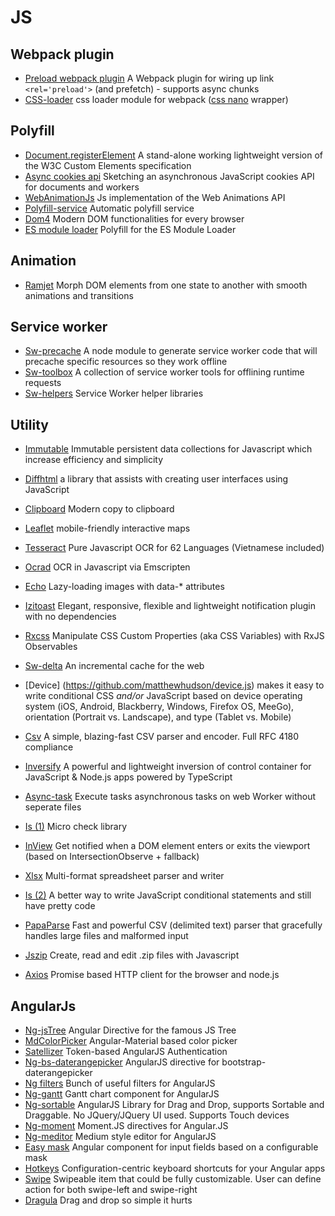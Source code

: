 # JS

## Webpack plugin
+ [Preload webpack plugin](https://github.com/googlechrome/preload-webpack-plugin) A Webpack plugin for wiring up link `<rel='preload'>` (and prefetch) - supports async chunks
+ [CSS-loader](https://github.com/webpack-contrib/css-loader) css loader module for webpack ([css nano](http://cssnano.co) wrapper)

## Polyfill
+ [Document.registerElement](https://github.com/WebReflection/document-register-element) A stand-alone working lightweight version of the W3C Custom Elements specification
+ [Async cookies api](https://github.com/WICG/async-cookies-api) Sketching an asynchronous JavaScript cookies API for documents and workers
+ [WebAnimationJs](https://github.com/web-animations/web-animations-js) Js implementation of the Web Animations API
+ [Polyfill-service](https://github.com/Financial-Times/polyfill-service) Automatic polyfill service
+ [Dom4](https://github.com/WebReflection/dom4) Modern DOM functionalities for every browser
+ [ES module loader](https://github.com/ModuleLoader/es-module-loader) Polyfill for the ES Module Loader

## Animation
+ [Ramjet](https://github.com/rich-harris/ramjet) Morph DOM elements from one state to another with smooth animations and transitions

## Service worker
+ [Sw-precache](https://github.com/GoogleChrome/sw-precache) A node module to generate service worker code that will precache specific resources so they work offline
+ [Sw-toolbox](https://github.com/GoogleChrome/sw-toolbox) A collection of service worker tools for offlining runtime requests
+ [Sw-helpers](https://github.com/GoogleChrome/sw-helpers)  Service Worker helper libraries

## Utility
+ [Immutable](https://github.com/facebook/immutable-js) Immutable persistent data collections for Javascript which increase efficiency and simplicity
+ [Diffhtml](https://github.com/tbranyen/diffhtml) a library that assists with creating user interfaces using JavaScript
+ [Clipboard](https://github.com/zenorocha/clipboard.js) Modern copy to clipboard
+ [Leaflet](http://leafletjs.com) mobile-friendly interactive maps
+ [Tesseract](https://github.com/naptha/tesseract.js) Pure Javascript OCR for 62 Languages (Vietnamese included)
+ [Ocrad](https://github.com/antimatter15/ocrad.js) OCR in Javascript via Emscripten
+ [Echo](https://github.com/toddmotto/echo) Lazy-loading images with data-* attributes
+ [Izitoast](http://izitoast.marcelodolce.com) Elegant, responsive, flexible and lightweight notification plugin with no dependencies
+ [Rxcss](https://github.com/davidkpiano/rxcss) Manipulate CSS Custom Properties (aka CSS Variables) with RxJS Observables
+ [Sw-delta](https://github.com/gmetais/sw-delta) An incremental cache for the web
+ [Device] (https://github.com/matthewhudson/device.js) makes it easy to write conditional CSS _and/or_ JavaScript based on device operating system (iOS, Android, Blackberry, Windows, Firefox OS, MeeGo), orientation (Portrait vs. Landscape), and type (Tablet vs. Mobile)
+ [Csv](https://github.com/knrz/CSV.js) A simple, blazing-fast CSV parser and encoder. Full RFC 4180 compliance
+ [Inversify](https://github.com/inversify/InversifyJS) A powerful and lightweight inversion of control container for JavaScript & Node.js apps powered by TypeScript
+ [Async-task](https://github.com/gorillatron/async-task) Execute tasks asynchronous tasks on web Worker without seperate files
+ [Is (1)](https://github.com/arasatasaygin/is.js) Micro check library
+ [InView](https://github.com/camwiegert/in-view) Get notified when a DOM element enters or exits the viewport (based on IntersectionObserve + fallback)
+ [Xlsx](https://github.com/SheetJS/js-xlsx) Multi-format spreadsheet parser and writer
+ [Is (2)](https://github.com/jumpkick-studios/Is) A better way to write JavaScript conditional statements and still have pretty code
+ [PapaParse](https://github.com/mholt/PapaParse) Fast and powerful CSV (delimited text) parser that gracefully handles large files and malformed input
+ [Jszip](https://github.com/Stuk/jszip) Create, read and edit .zip files with Javascript

+ [Axios](https://github.com/mzabriskie/axios) Promise based HTTP client for the browser and node.js

## AngularJs
+ [Ng-jsTree](https://github.com/ezraroi/ngJsTree?utm_source=twitterfeed) Angular Directive for the famous JS Tree
+ [MdColorPicker](https://github.com/brianpkelley/md-color-picker) Angular-Material based color picker
+ [Satellizer](https://github.com/sahat/satellizer) Token-based AngularJS Authentication
+ [Ng-bs-daterangepicker](https://github.com/luisfarzati/ng-bs-daterangepicker) AngularJS directive for bootstrap-daterangepicker
+ [Ng filters](https://github.com/a8m/angular-filter) Bunch of useful filters for AngularJS
+ [Ng-gantt](https://github.com/angular-gantt/angular-gantt) Gantt chart component for AngularJS
+ [Ng-sortable](https://github.com/a5hik/ng-sortable) AngularJS Library for Drag and Drop, supports Sortable and Draggable. No JQuery/JQuery UI used. Supports Touch devices
+ [Ng-moment](https://github.com/urish/angular-moment) Moment.JS directives for Angular.JS
+ [Ng-meditor](https://github.com/icattlecoder/ngMeditor) Medium style editor for AngularJS
+ [Easy mask](https://github.com/awerlang/angular-easy-masks) Angular component for input fields based on a configurable mask
+ [Hotkeys](https://github.com/chieffancypants/angular-hotkeys) Configuration-centric keyboard shortcuts for your Angular apps
+ [Swipe](https://github.com/leanbalma/ng-swipe-item) Swipeable item that could be fully customizable. User can define action for both swipe-left and swipe-right
+ [Dragula](http://bevacqua.github.io/angularjs-dragula) Drag and drop so simple it hurts
